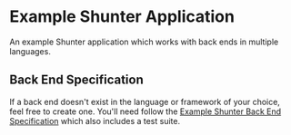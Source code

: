 
# Example Shunter Application

An example Shunter application which works with back ends in multiple languages.


## Back End Specification

If a back end doesn't exist in the language or framework of your choice, feel free to create one. You'll need follow the [Example Shunter Back End Specification](https://github.com/shunterjs/example-backend-spec) which also includes a test suite.
